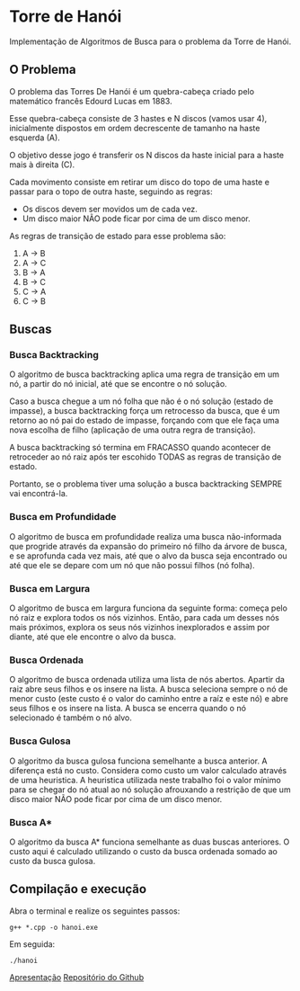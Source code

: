 # Torre de Hanói

Implementação de Algoritmos de Busca para o problema da Torre de Hanói.

## O Problema

O problema das Torres De Hanói é um quebra-cabeça criado pelo matemático francês Edourd Lucas em 1883.

Esse quebra-cabeça consiste de 3 hastes e N discos (vamos usar 4), inicialmente dispostos em ordem decrescente de tamanho na haste esquerda (A).

O objetivo desse jogo é transferir os N discos da haste inicial para a haste mais à direita (C).

Cada movimento consiste em retirar um disco do topo de uma haste e passar para o topo de outra haste, seguindo as regras:

- Os discos devem ser movidos um de cada vez.
- Um disco maior NÃO pode ficar por cima de um disco menor.

As regras de transição de estado para esse problema são:

1. A -> B
2. A -> C
3. B -> A
4. B -> C
5. C -> A
6. C -> B

## Buscas

### Busca Backtracking

O algoritmo de busca backtracking aplica uma regra de transição em um nó, a partir do nó inicial, até que se encontre o nó solução.

Caso a busca chegue a um nó folha que não é o nó solução (estado de impasse), a busca backtracking força um retrocesso da busca, que é um retorno ao nó pai do estado de impasse, forçando com que ele faça uma nova escolha de filho (aplicação de uma outra regra de transição).

A busca backtracking só termina em FRACASSO quando acontecer de retroceder ao nó raiz após ter escohido TODAS as regras de transição de estado.

Portanto, se o problema tiver uma solução a busca backtracking SEMPRE vai encontrá-la.

### Busca em Profundidade

O algoritmo de busca em profundidade realiza uma busca não-informada que progride através da expansão do primeiro nó filho da árvore de busca, e se aprofunda cada vez mais, até que o alvo da busca seja encontrado ou até que ele se depare com um nó que não possui filhos (nó folha).

### Busca em Largura

O algoritmo de busca em largura funciona da seguinte forma: começa pelo nó raiz e explora todos os nós vizinhos. Então, para cada um desses nós mais próximos, explora os seus nós vizinhos inexplorados e assim por diante, até que ele encontre o alvo da busca.

### Busca Ordenada

O algoritmo de busca ordenada utiliza uma lista de nós abertos. Apartir da raiz abre seus filhos e os insere na lista. A busca seleciona sempre o nó de menor custo (este custo é o valor do caminho entre a raíz e este nó) e abre seus filhos e os insere na lista. A busca se encerra quando o nó selecionado é também o nó alvo.

### Busca Gulosa

O algoritmo da busca gulosa funciona semelhante a busca anterior. A diferença está no custo. Considera como custo um valor calculado através de uma heuristica. A heuristica utilizada neste trabalho foi o valor mínimo para se chegar do nó atual ao nó solução afrouxando a restrição de que um disco maior NÃO pode ficar por cima de um disco menor.

### Busca A*

O algoritmo da busca A* funciona semelhante as duas buscas anteriores. O custo aqui é calculado utilizando o custo da busca ordenada somado ao custo da busca gulosa.

## Compilação e execução

Abra o terminal e realize os seguintes passos:
  
    g++ *.cpp -o hanoi.exe  

Em seguida: 

    ./hanoi

[Apresentação]()
[Repositório do Github](https://github.com/MaraLemos/torre_hanoi)
